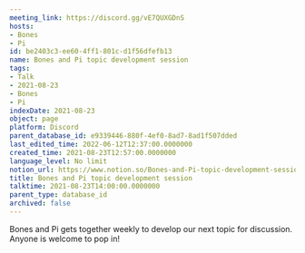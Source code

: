 ```yaml
---
meeting_link: https://discord.gg/vE7QUXGDnS
hosts:
- Bones
- Pi
id: be2403c3-ee60-4ff1-801c-d1f56dfefb13
name: Bones and Pi topic development session
tags:
- Talk
- 2021-08-23
- Bones
- Pi
indexDate: 2021-08-23
object: page
platform: Discord
parent_database_id: e9339446-880f-4ef0-8ad7-8ad1f507dded
last_edited_time: 2022-06-12T12:37:00.0000000
created_time: 2021-08-23T12:57:00.0000000
language_level: No limit
notion_url: https://www.notion.so/Bones-and-Pi-topic-development-session-be2403c3ee604ff1801cd1f56dfefb13
title: Bones and Pi topic development session
talktime: 2021-08-23T14:00:00.0000000
parent_type: database_id
archived: false
---
```


Bones and Pi gets together weekly to develop our next topic for discussion.
Anyone is welcome to pop in!










